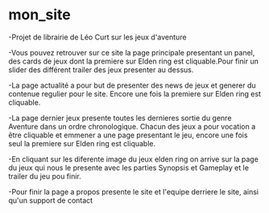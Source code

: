# mon_site
-Projet de librairie de Léo Curt sur les jeux d'aventure

-Vous pouvez retrouver sur ce site la page principale presentant un panel, des cards de jeux dont la premiere sur Elden ring est cliquable.Pour finir un slider des différent trailer des jeux presenter au dessus.

-La page actualité a pour but de presenter des news de jeux et generer du contenue regulier pour le site. Encore une fois la premiere sur Elden ring est cliquable.

-La page dernier jeux presente toutes les dernieres sortie du genre Aventure dans un ordre chronologique. Chacun des jeux a pour vocation a être cliquable et emmener a une page presentant le jeu, encore une fois seul la premiere sur Elden ring est cliquable.

-En cliquant sur les diferente image du jeux elden ring on arrive sur la page du jeux qui nous le presente avec les parties Synopsis et Gameplay et le trailer du jeu pou finir.

-Pour finir la page a propos presente le site et l'equipe derriere le site, ainsi qu'un support de contact
